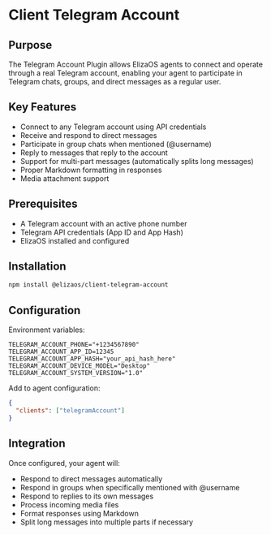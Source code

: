 # Client Telegram Account

## Purpose

The Telegram Account Plugin allows ElizaOS agents to connect and operate through a real Telegram account, enabling your agent to participate in Telegram chats, groups, and direct messages as a regular user.

## Key Features

- Connect to any Telegram account using API credentials
- Receive and respond to direct messages
- Participate in group chats when mentioned (@username)
- Reply to messages that reply to the account
- Support for multi-part messages (automatically splits long messages)
- Proper Markdown formatting in responses
- Media attachment support

## Prerequisites

- A Telegram account with an active phone number
- Telegram API credentials (App ID and App Hash)
- ElizaOS installed and configured

## Installation

```bash
npm install @elizaos/client-telegram-account
```

## Configuration

Environment variables:

```
TELEGRAM_ACCOUNT_PHONE="+1234567890"
TELEGRAM_ACCOUNT_APP_ID=12345
TELEGRAM_ACCOUNT_APP_HASH="your_api_hash_here"
TELEGRAM_ACCOUNT_DEVICE_MODEL="Desktop"
TELEGRAM_ACCOUNT_SYSTEM_VERSION="1.0"
```

Add to agent configuration:

```json
{
  "clients": ["telegramAccount"]
}
```

## Integration

Once configured, your agent will:

- Respond to direct messages automatically
- Respond in groups when specifically mentioned with @username
- Respond to replies to its own messages
- Process incoming media files
- Format responses using Markdown
- Split long messages into multiple parts if necessary
